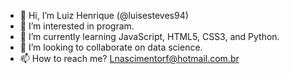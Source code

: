 - 👋 Hi, I’m Luiz Henrique (@luisesteves94)
- 👀 I’m interested in program.
- 🌱 I’m currently learning JavaScript, HTML5, CSS3, and Python.
- 💞️ I’m looking to collaborate on data science.
- 📫 How to reach me? Lnascimentorf@hotmail.com.br

<!---
luisesteves94/luisesteves94 is a ✨ special ✨ repository because its `README.md` (this file) appears on your GitHub profile.
You can click the Preview link to take a look at your changes.
--->

